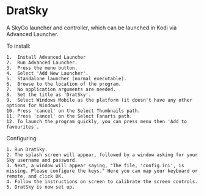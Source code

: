 # DratSky
A SkyGo launcher and controller, which can be launched in Kodi via Advanced Launcher.

To install:

    1.  Install Advanced Launcher
    2.  Run Advanced Launcher.
    3.  Press the menu button.
    4.  Select 'Add New Launcher'.
    5.  Standalone launcher (normal executable).
    6.  Browse to the location of the program.
    7.  No application arguments are needed.
    8.  Set the title as 'DratSky'.
    9.  Select Windows Mobile as the platform (it doesn't have any other options for Windows).
    10. Press 'cancel' on the Select Thumbnails path.
    11. Press 'cancel' on the Select Fanarts path.
    12. To launch the program quickly, you can press menu then 'Add to favourites'.


Configuring:

    1. Run DratSky.
    2. The splash screen will appear, followed by a window asking for your Sky username and password.
    3. Next, a window will appear saying, "The file, 'config.ini', is missing. Please configure the keys." Here you can map your keyboard or remote, and click OK.
    4. Follow the instructions on screen to calibrate the screen controls.
    5. DratSky is now set up.
